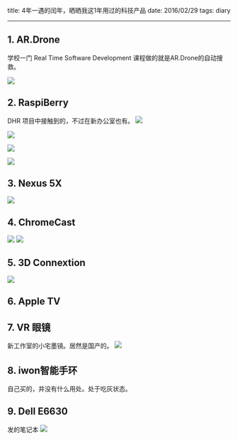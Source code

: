 title: 4年一遇的闰年，晒晒我这1年用过的科技产品
date: 2016/02/29
tags: diary

---
## 1. AR.Drone 
学校一门 Real Time Software Development 课程做的就是AR.Drone的自动搜救。

![](http://7xnueu.com1.z0.glb.clouddn.com/22964-829261f187ee80aa.jpg-body)

<!--more-->

## 2. RaspiBerry
DHR 项目中接触到的，不过在新办公室也有。
![](http://7xnueu.com1.z0.glb.clouddn.com/2016/02/216f687a1f0c44de72d516d850ccad7a.jpg-body)

![](http://7xnueu.com1.z0.glb.clouddn.com/2016/02/IMG_20160229_144808.jpg-body)

![](http://7xnueu.com1.z0.glb.clouddn.com/2016/02/IMG_20160229_144655.jpg-body)

![](http://7xnueu.com1.z0.glb.clouddn.com/2016/02/IMG_20160229_144535.jpg-body)

## 3. Nexus 5X
![](http://7xnueu.com1.z0.glb.clouddn.com/2016/02/IMG_20160229_144938.jpg-body)

## 4. ChromeCast
![](http://7xnueu.com1.z0.glb.clouddn.com/2016/02/IMG_20160229_150338.jpg-body)
![](http://7xnueu.com1.z0.glb.clouddn.com/2016/02/IMG_20160229_150311.jpg-body)

## 5. 3D Connextion
![](http://7xnueu.com1.z0.glb.clouddn.com/2016/02/IMG_20160229_151236.jpg-body)

## 6. Apple TV

## 7. VR 眼镜
新工作室的小宅墨镜。居然是国产的。
![](http://7xnueu.com1.z0.glb.clouddn.com/2016/02/da5a301c-4da0-4f08-8030-34487f5a3eb3.jpg-body)

## 8. iwon智能手环
自己买的，并没有什么用处。处于吃灰状态。

## 9. Dell E6630
发的笔记本
![](http://7xnueu.com1.z0.glb.clouddn.com/2016/02/dsc_0098.jpg-body)
